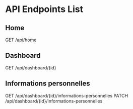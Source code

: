 # API Endpoints List

## Home

GET /api/home

## Dashboard

GET /api/dashboard/{id}

## Informations personnelles

GET /api/dashboard/{id}/informations-personnelles
PATCH /api/dashboard/{id}/informations-personnelles
